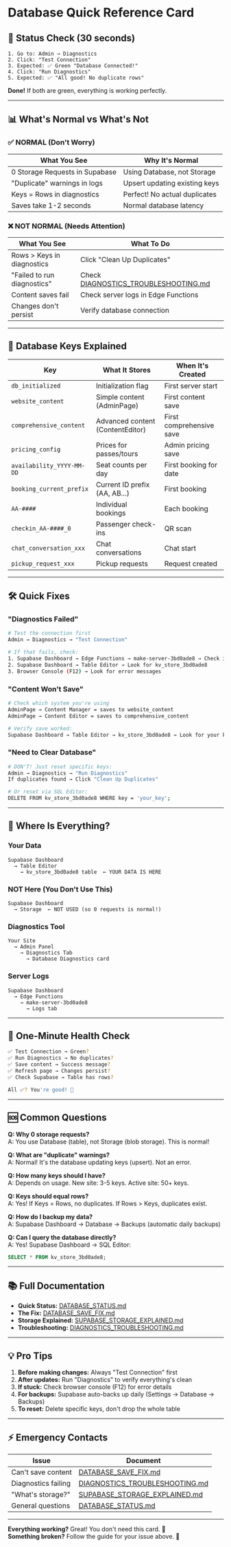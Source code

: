 # Database Quick Reference Card

## 🚦 Status Check (30 seconds)

```
1. Go to: Admin → Diagnostics
2. Click: "Test Connection"
3. Expected: ✅ Green "Database Connected!"
4. Click: "Run Diagnostics"  
5. Expected: ✅ "All good! No duplicate rows"
```

**Done!** If both are green, everything is working perfectly.

---

## 📊 What's Normal vs What's Not

### ✅ NORMAL (Don't Worry)

| What You See | Why It's Normal |
|--------------|-----------------|
| 0 Storage Requests in Supabase | Using Database, not Storage |
| "Duplicate" warnings in logs | Upsert updating existing keys |
| Keys = Rows in diagnostics | Perfect! No actual duplicates |
| Saves take 1-2 seconds | Normal database latency |

### ❌ NOT NORMAL (Needs Attention)

| What You See | What To Do |
|--------------|------------|
| Rows > Keys in diagnostics | Click "Clean Up Duplicates" |
| "Failed to run diagnostics" | Check [DIAGNOSTICS_TROUBLESHOOTING.md](./DIAGNOSTICS_TROUBLESHOOTING.md) |
| Content saves fail | Check server logs in Edge Functions |
| Changes don't persist | Verify database connection |

---

## 🔑 Database Keys Explained

| Key | What It Stores | When It's Created |
|-----|----------------|-------------------|
| `db_initialized` | Initialization flag | First server start |
| `website_content` | Simple content (AdminPage) | First content save |
| `comprehensive_content` | Advanced content (ContentEditor) | First comprehensive save |
| `pricing_config` | Prices for passes/tours | Admin pricing save |
| `availability_YYYY-MM-DD` | Seat counts per day | First booking for date |
| `booking_current_prefix` | Current ID prefix (AA, AB...) | First booking |
| `AA-####` | Individual bookings | Each booking |
| `checkin_AA-####_0` | Passenger check-ins | QR scan |
| `chat_conversation_xxx` | Chat conversations | Chat start |
| `pickup_request_xxx` | Pickup requests | Request created |

---

## 🛠️ Quick Fixes

### "Diagnostics Failed"
```bash
# Test the connection first
Admin → Diagnostics → "Test Connection"

# If that fails, check:
1. Supabase Dashboard → Edge Functions → make-server-3bd0ade8 → Check if deployed
2. Supabase Dashboard → Table Editor → Look for kv_store_3bd0ade8
3. Browser Console (F12) → Look for error messages
```

### "Content Won't Save"
```bash
# Check which system you're using
AdminPage → Content Manager = saves to website_content
AdminPage → Content Editor = saves to comprehensive_content

# Verify save worked:
Supabase Dashboard → Table Editor → kv_store_3bd0ade8 → Look for your key
```

### "Need to Clear Database"
```bash
# DON'T! Just reset specific keys:
Admin → Diagnostics → "Run Diagnostics"
If duplicates found → Click "Clean Up Duplicates"

# Or reset via SQL Editor:
DELETE FROM kv_store_3bd0ade8 WHERE key = 'your_key';
```

---

## 📍 Where Is Everything?

### Your Data
```
Supabase Dashboard
  → Table Editor
    → kv_store_3bd0ade8 table  ← YOUR DATA IS HERE
```

### NOT Here (You Don't Use This)
```
Supabase Dashboard
  → Storage  ← NOT USED (so 0 requests is normal!)
```

### Diagnostics Tool
```
Your Site
  → Admin Panel
    → Diagnostics Tab
      → Database Diagnostics card
```

### Server Logs
```
Supabase Dashboard
  → Edge Functions
    → make-server-3bd0ade8
      → Logs tab
```

---

## 🎯 One-Minute Health Check

```bash
✅ Test Connection → Green?
✅ Run Diagnostics → No duplicates?
✅ Save content → Success message?
✅ Refresh page → Changes persist?
✅ Check Supabase → Table has rows?

All ✅? You're good! 🎉
```

---

## 🆘 Common Questions

**Q: Why 0 storage requests?**  
A: You use Database (table), not Storage (blob storage). This is normal!

**Q: What are "duplicate" warnings?**  
A: Normal! It's the database updating keys (upsert). Not an error.

**Q: How many keys should I have?**  
A: Depends on usage. New site: 3-5 keys. Active site: 50+ keys.

**Q: Keys should equal rows?**  
A: Yes! If Keys = Rows, no duplicates. If Rows > Keys, duplicates exist.

**Q: How do I backup my data?**  
A: Supabase Dashboard → Database → Backups (automatic daily backups)

**Q: Can I query the database directly?**  
A: Yes! Supabase Dashboard → SQL Editor:
```sql
SELECT * FROM kv_store_3bd0ade8;
```

---

## 📚 Full Documentation

- **Quick Status:** [DATABASE_STATUS.md](./DATABASE_STATUS.md)
- **The Fix:** [DATABASE_SAVE_FIX.md](./DATABASE_SAVE_FIX.md)
- **Storage Explained:** [SUPABASE_STORAGE_EXPLAINED.md](./SUPABASE_STORAGE_EXPLAINED.md)
- **Troubleshooting:** [DIAGNOSTICS_TROUBLESHOOTING.md](./DIAGNOSTICS_TROUBLESHOOTING.md)

---

## 💡 Pro Tips

1. **Before making changes:** Always "Test Connection" first
2. **After updates:** Run "Diagnostics" to verify everything's clean
3. **If stuck:** Check browser console (F12) for error details
4. **For backups:** Supabase auto-backs up daily (Settings → Database → Backups)
5. **To reset:** Delete specific keys, don't drop the whole table

---

## ⚡ Emergency Contacts

| Issue | Document |
|-------|----------|
| Can't save content | [DATABASE_SAVE_FIX.md](./DATABASE_SAVE_FIX.md) |
| Diagnostics failing | [DIAGNOSTICS_TROUBLESHOOTING.md](./DIAGNOSTICS_TROUBLESHOOTING.md) |
| "What's storage?" | [SUPABASE_STORAGE_EXPLAINED.md](./SUPABASE_STORAGE_EXPLAINED.md) |
| General questions | [DATABASE_STATUS.md](./DATABASE_STATUS.md) |

---

**Everything working?** Great! You don't need this card. 🎉  
**Something broken?** Follow the guide for your issue above. 🔧
